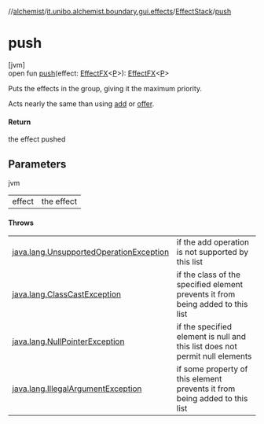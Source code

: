 //[alchemist](../../../index.md)/[it.unibo.alchemist.boundary.gui.effects](../index.md)/[EffectStack](index.md)/[push](push.md)

# push

[jvm]\
open fun [push](push.md)(effect: [EffectFX](../-effect-f-x/index.md)<[P](../../it.unibo.alchemist.boundary.monitor/-f-x-time-monitor/index.md)>): [EffectFX](../-effect-f-x/index.md)<[P](../../it.unibo.alchemist.boundary.monitor/-f-x-time-monitor/index.md)>

Puts the effects in the group, giving it the maximum priority. 

 Acts nearly the same than using [add](add.md) or [offer](offer.md).

#### Return

the effect pushed

## Parameters

jvm

| | |
|---|---|
| effect | the effect |

#### Throws

| | |
|---|---|
| [java.lang.UnsupportedOperationException](https://docs.oracle.com/javase/8/docs/api/java/lang/UnsupportedOperationException.html) | if the add operation is not supported by this list |
| [java.lang.ClassCastException](https://docs.oracle.com/javase/8/docs/api/java/lang/ClassCastException.html) | if the class of the specified element prevents it from being added to this list |
| [java.lang.NullPointerException](https://docs.oracle.com/javase/8/docs/api/java/lang/NullPointerException.html) | if the specified element is null and this list does not permit null elements |
| [java.lang.IllegalArgumentException](https://docs.oracle.com/javase/8/docs/api/java/lang/IllegalArgumentException.html) | if some property of this element prevents it from being added to this list |
